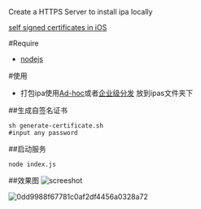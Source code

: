 Create a HTTPS Server to install ipa locally

[self signed certificates in iOS](http://bumaociyuan.github.io/ios/2015/07/17/self-signed-certificates-in-ios.html)

#Require
* [nodejs](https://nodejs.org/)

#使用
* 打包ipa使用[Ad-hoc](https://developer.apple.com/library/ios/documentation/IDEs/Conceptual/AppDistributionGuide/TestingYouriOSApp/TestingYouriOSApp.html)或者[企业级分发](https://developer.apple.com/library/ios/documentation/IDEs/Conceptual/AppDistributionGuide/DistributingEnterpriseProgramApps/DistributingEnterpriseProgramApps.html) 放到ipas文件夹下

##生成自签名证书
```
sh generate-certificate.sh
#input any password
```

##启动服务
```
node index.js
```

##效果图
![screeshot](https://cloud.githubusercontent.com/assets/4977911/8761994/82e33fc0-2d9e-11e5-873e-dbf6027f26a5.png)

![0dd9988f67781c0af2df4456a0328a72](https://cloud.githubusercontent.com/assets/4977911/8762061/5423ef66-2da0-11e5-9bb5-35fb97c424fa.png)



